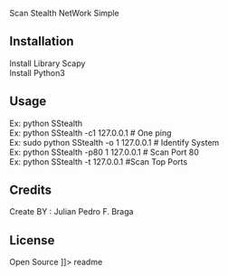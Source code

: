 Scan Stealth NetWork Simple
## Installation
Install Library Scapy <br>
Install Python3 <br>
## Usage
Ex: python SStealth <br>
Ex: python SStealth -c1 127.0.0.1 # One ping <br>
Ex: sudo python SStealth -o 1 127.0.0.1 # Identify System <br>
Ex: python SStealth -p80 1 127.0.0.1 # Scan Port 80 <br>
Ex: python SStealth -t 127.0.0.1 #Scan Top Ports <br>
## Credits
Create BY : Julian Pedro F. Braga
## License
Open Source
]]></content>
  <tabTrigger>readme</tabTrigger>
</snippet>

